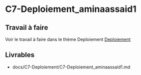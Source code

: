 
# C7-Deploiement_aminaassaid1

## Travail à faire
Voir le travail à faire dans le thème Deploiement
[Deploiement](https://github.com/solicoders/evaluation/issues/11)

## Livrables
- docs/C7-Deploiement/C7-Deploiement_aminaassaid1.md 
 
